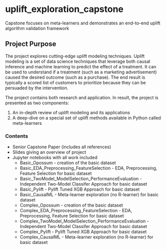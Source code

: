 # uplift_exploration_capstone
Capstone focuses on meta-learners and demonstrates an end-to-end uplift algorithm validation framework

## Project Purpose
The project explores cutting-edge uplift modeling techniques. Uplift modeling is a set of data science techniques that leverage both causal inference and machine learning to predict the effect of a treatment. It can be used to understand if a treatment (such as a marketing advertisement) caused the desired outcome (such as a purchase). The end result is typically a scored list of customers to prioritize because they can be persuaded by the intervention.

The project contains both research and application. In result, the project is presented as two components:
1.	An in-depth review of uplift modeling and its applications 
2.	A deep-dive on a special set of uplift methods available in Python called meta-learners

### Contents
* Senior Capstone Paper (includes all references)
* Slides giving an overview of project
* Jupyter notebooks with all work included
	* Basic_Opossum - creation of the basic dataset
	* Basic_EDA_Preprocessing_FeatureSelection - EDA, Preprocessing, Feature Selection for basic dataset
	* Basic_TwoModel_ModelSelection_PerformanceEvaluation - Independent Two-Model Classifer Approach for basic dataset
	* Basic_Pylift - Pylift Tuned XGB Approach for basic dataset
	* Basic_CausalML - Meta-learner exploration (no R-learner) for basic dataset
	* Complex_Opossum - creation of the basic dataset
	* Complex_EDA_Preprocessing_FeatureSelection - EDA, Preprocessing, Feature Selection for basic dataset
	* Complex_TwoModel_ModelSelection_PerformanceEvaluation - Independent Two-Model Classifer Approach for basic dataset
	* Complex_Pylift - Pylift Tuned XGB Approach for basic dataset
	* Complex_CausalML - Meta-learner exploration (no R-learner) for basic dataset
